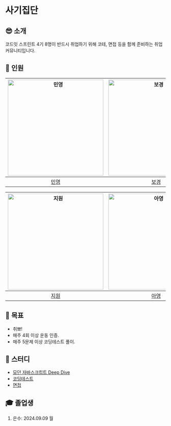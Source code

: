 # 사기집단

## 😎 소개

코드잇 스프린트 4기 8명이 반드시 취업하기 위해 코테, 면접 등을 함께 준비하는 취업 커뮤니티입니다.

## 🐤 인원

| <a href="https://github.com/minyoung0503"><img src="https://github.com/minyoung0503.png" alt="민영" width="300" /></a> | <a href="https://github.com/bokeeeey"><img src="https://github.com/bokeeeey.png" alt="보경" width="300" /></a> | <a href="https://github.com/codingaring"><img src="https://github.com/codingaring.png" alt="유경" width="300" /></a> | <a href="https://github.com/whai2"><img src="https://github.com/whai2.png" alt="은수" width="300" /></a> |
| :--------------------------------------------------------------------------------------------------------------------: | :------------------------------------------------------------------------------------------------------------: | :------------------------------------------------------------------------------------------------------------------: | :------------------------------------------------------------------------------------------------------: |
|                                        [민영](https://github.com/minyoung0503)                                         |                                      [보경](https://github.com/bokeeeey)                                       |                                        [유경](https://github.com/codingaring)                                        |                                     [은수](https://github.com/whai2)                                     |

| <a href="https://github.com/seolsis"><img src="https://github.com/seolsis.png" alt="지원" width="300" /></a> | <a href="https://github.com/ayoung-iya"><img src="https://github.com/ayoung-iya.png" alt="아영" width="300" /></a> | <a href="https://github.com/Seoin02"><img src="https://github.com/Seoin02.png" alt="서인" width="300" /></a> | <a href="https://github.com/devwqc"><img src="https://github.com/devwqc.png" alt="봉찬" width="300" /></a> |
| :----------------------------------------------------------------------------------------------------------: | :----------------------------------------------------------------------------------------------------------------: | :----------------------------------------------------------------------------------------------------------: | :--------------------------------------------------------------------------------------------------------: |
|                                      [지원](https://github.com/seolsis)                                      |                                       [아영](https://github.com/ayoung-iya)                                        |                                      [서인](https://github.com/Seoin02)                                      |                                     [봉찬](https://github.com/devwqc)                                      |

## 🎯 목표

- 취뽀!
- 매주 4회 이상 운동 인증.
- 매주 5문제 이상 코딩테스트 풀이.

## 📜 스터디

- [모던 자바스크립트 Deep Dive](https://github.com/fraudgroup/js-deep-dive)
- [코딩테스트](https://github.com/fraudgroup/codingtest)
- [면접](https://github.com/fraudgroup/interview)

## 🎓 졸업생

1. 은수: 2024.09.09 월
